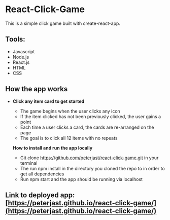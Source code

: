 # React-Click-Game
This is a simple click game built with create-react-app. 

## Tools:
* Javascript
* Node.js
* React.js
* HTML
* CSS

## How the app works

* **Click any item card to get started** 
    * The game begins when the user clicks any icon
    * If the item clicked has not been previously clicked, the user gains a point
    * Each time a user clicks a card, the cards are re-arranged on the page
    * The goal is to click all 12 items with no repeats
    
    **How to install and run the app locally**
    * Git clone https://github.com/peterjast/react-click-game.git in your terminal
    * The run npm install in the directory you cloned the repo to in order to get all dependencies
    * Run npm start and the app should be running via localhost

## Link to deployed app: [https://peterjast.github.io/react-click-game/](https://peterjast.github.io/react-click-game/)


